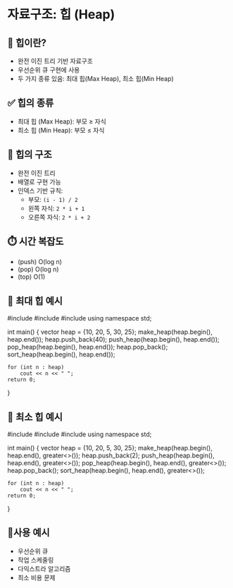 #  자료구조: 힙 (Heap)

## 📂 힙이란?

- 완전 이진 트리 기반 자료구조
- 우선순위 큐 구현에 사용
- 두 가지 종류 있음: 최대 힙(Max Heap), 최소 힙(Min Heap)

## ✅ 힙의 종류

- 최대 힙 (Max Heap): 부모 ≥ 자식
- 최소 힙 (Min Heap): 부모 ≤ 자식

## 🔧 힙의 구조

- 완전 이진 트리
- 배열로 구현 가능
- 인덱스 기반 규칙:
  - 부모: `(i - 1) / 2`
  - 왼쪽 자식: `2 * i + 1`
  - 오른쪽 자식: `2 * i + 2`

## ⏱️  시간 복잡도

- (push)  O(log n)  
- (pop)   O(log n)   
- (top)   O(1)       


## 🔹 최대 힙 예시

#include <iostream>
#include <vector>
#include <algorithm>
using namespace std;

int main() {
    vector<int> heap = {10, 20, 5, 30, 25};
    make_heap(heap.begin(), heap.end());
    heap.push_back(40);
    push_heap(heap.begin(), heap.end());
    pop_heap(heap.begin(), heap.end());
    heap.pop_back();
    sort_heap(heap.begin(), heap.end());

    for (int n : heap)
        cout << n << " ";
    return 0;
}

## 🔹 최소 힙 예시

#include <iostream>
#include <vector>
#include <algorithm>
using namespace std;

int main() {
    vector<int> heap = {10, 20, 5, 30, 25};
    make_heap(heap.begin(), heap.end(), greater<>());
    heap.push_back(2);
    push_heap(heap.begin(), heap.end(), greater<>());
    pop_heap(heap.begin(), heap.end(), greater<>());
    heap.pop_back();
    sort_heap(heap.begin(), heap.end(), greater<>());

    for (int n : heap)
        cout << n << " ";
    return 0;
}

## 🔹사용 예시

- 우선순위 큐
- 작업 스케줄링
- 다익스트라 알고리즘
- 최소 비용 문제
